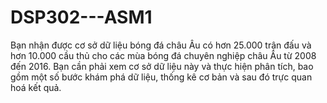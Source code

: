 # DSP302---ASM1
Bạn nhận được cơ sở dữ liệu bóng đá châu Âu có hơn 25.000 trận đấu và hơn 10.000 cầu thủ cho các mùa bóng đá chuyên nghiệp châu Âu từ 2008 đến 2016. Bạn cần phải xem cơ sở dữ liệu này và thực hiện phân tích, bao gồm một số bước khám phá dữ liệu, thống kê cơ bản và sau đó trực quan hoá kết quả.
